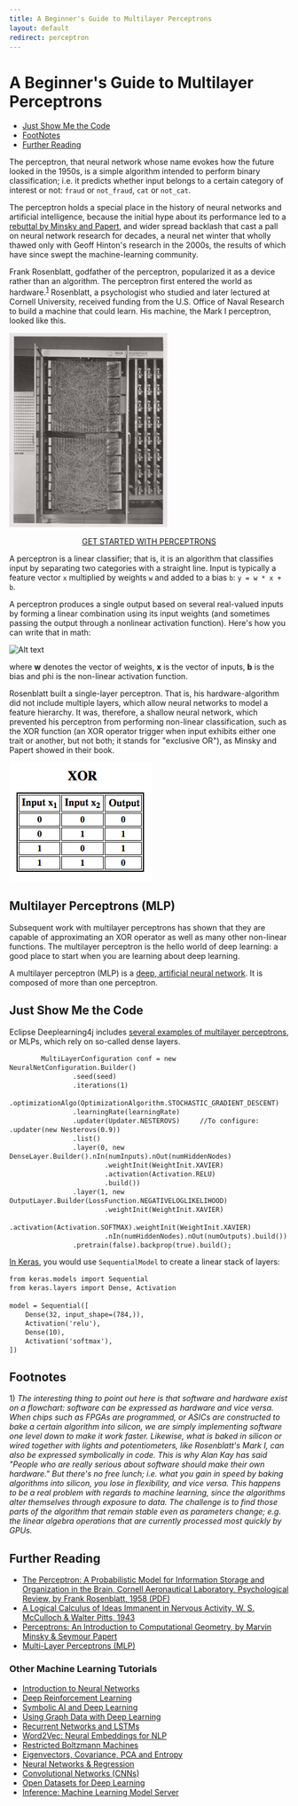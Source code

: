 ```yaml
---
title: A Beginner's Guide to Multilayer Perceptrons
layout: default
redirect: perceptron
---
```


# A Beginner's Guide to Multilayer Perceptrons

* <a href="#code">Just Show Me the Code</a>
* <a href="#footnote">FootNotes</a>
* <a href="#reading">Further Reading</a>

The perceptron, that neural network whose name evokes how the future looked in the 1950s, is a simple algorithm intended to perform binary classification; i.e. it predicts whether input belongs to a certain category of interest or not: `fraud` or `not_fraud`, `cat` or `not_cat`. 

The perceptron holds a special place in the history of neural networks and artificial intelligence, because the initial hype about its performance led to a [rebuttal by Minsky and Papert](https://drive.google.com/file/d/1UsoYSWypNjRth-Xs81FsoyqWDSdnhjIB/view?usp=sharing), and wider spread backlash that cast a pall on neural network research for decades, a neural net winter that wholly thawed only with Geoff Hinton's research in the 2000s, the results of which have since swept the machine-learning community. 

Frank Rosenblatt, godfather of the perceptron, popularized it as a device rather than an algorithm. The perceptron first entered the world as hardware.<sup>[1](#one)</sup> Rosenblatt, a psychologist who studied and later lectured at Cornell University, received funding from the U.S. Office of Naval Research to build a machine that could learn. His machine, the Mark I perceptron, looked like this. 

![Alt text](./img/Mark_I_perceptron.jpg)

<p align="center">
<a href="https://docs.skymind.ai/docs/welcome" type="button" class="btn btn-lg btn-success" onClick="ga('send', 'event', ‘quickstart', 'click');">GET STARTED WITH PERCEPTRONS</a>
</p>

A perceptron is a linear classifier; that is, it is an algorithm that classifies input by separating two categories with a straight line. Input is typically a feature vector `x` multiplied by weights `w` and added to a bias `b`: `y = w * x + b`. 

A perceptron produces a single output based on several real-valued inputs by forming a linear combination using its input weights (and sometimes passing the output through a nonlinear activation function). Here's how you can write that in math:

![Alt text](./img/perceptron_formula.jpg)

where **w** denotes the vector of weights, **x** is the vector of inputs, **b** is the bias and phi is the non-linear activation function.

Rosenblatt built a single-layer perceptron. That is, his hardware-algorithm did not include multiple layers, which allow neural networks to model a feature hierarchy. It was, therefore, a shallow neural network, which prevented his perceptron from performing non-linear classification, such as the XOR function (an XOR operator trigger when input exhibits either one trait or another, but not both; it stands for "exclusive OR"), as Minsky and Papert showed in their book. 

![Alt text](./img/XORfunction.png)

## Multilayer Perceptrons (MLP)

Subsequent work with multilayer perceptrons has shown that they are capable of approximating an XOR operator as well as many other non-linear functions. The multilayer perceptron is the hello world of deep learning: a good place to start when you are learning about deep learning. 

A multilayer perceptron (MLP) is a [deep, artificial neural network](./neuralnet-overview). It is composed of more than one perceptron. 

## <a name="code">Just Show Me the Code</a>

Eclipse Deeplearning4j includes [several examples of multilayer perceptrons](https://github.com/deeplearning4j/dl4j-examples/tree/master/dl4j-examples/src/main/java/org/deeplearning4j/examples/feedforward/classification), or MLPs, which rely on so-called dense layers. 

```
        MultiLayerConfiguration conf = new NeuralNetConfiguration.Builder()
                .seed(seed)
                .iterations(1)
                .optimizationAlgo(OptimizationAlgorithm.STOCHASTIC_GRADIENT_DESCENT)
                .learningRate(learningRate)
                .updater(Updater.NESTEROVS)     //To configure: .updater(new Nesterovs(0.9))
                .list()
                .layer(0, new DenseLayer.Builder().nIn(numInputs).nOut(numHiddenNodes)
                        .weightInit(WeightInit.XAVIER)
                        .activation(Activation.RELU)
                        .build())
                .layer(1, new OutputLayer.Builder(LossFunction.NEGATIVELOGLIKELIHOOD)
                        .weightInit(WeightInit.XAVIER)
                        .activation(Activation.SOFTMAX).weightInit(WeightInit.XAVIER)
                        .nIn(numHiddenNodes).nOut(numOutputs).build())
                .pretrain(false).backprop(true).build();
```

[In Keras](https://keras.io/getting-started/sequential-model-guide/), you would use `SequentialModel` to create a linear stack of layers:

```
from keras.models import Sequential
from keras.layers import Dense, Activation

model = Sequential([
    Dense(32, input_shape=(784,)),
    Activation('relu'),
    Dense(10),
    Activation('softmax'),
])
```

## <a name="footnote">Footnotes</a>

<a name="one">1)</a> *The interesting thing to point out here is that software and hardware exist on a flowchart: software can be expressed as hardware and vice versa. When chips such as FPGAs are programmed, or ASICs are constructed to bake a certain algorithm into silicon, we are simply implementing software one level down to make it work faster. Likewise, what is baked in silicon or wired together with lights and potentiometers, like Rosenblatt's Mark I, can also be expressed symbolically in code. This is why Alan Kay has said "People who are really serious about software should make their own hardware." But there's no free lunch; i.e. what you gain in speed by baking algorithms into silicon, you lose in flexibility, and vice versa. This happens to be a real problem with regards to machine learning, since the algorithms alter themselves through exposure to data. The challenge is to find those parts of the algorithm that remain stable even as parameters change; e.g. the linear algebra operations that are currently processed most quickly by GPUs.*  

## <a name="reading">Further Reading</a>

* [The Perceptron: A Probabilistic Model for Information Storage and Organization in the Brain, Cornell Aeronautical Laboratory, Psychological Review, by Frank Rosenblatt, 1958 (PDF)](http://citeseerx.ist.psu.edu/viewdoc/download?doi=10.1.1.335.3398&rep=rep1&type=pdf)
* [A Logical Calculus of Ideas Immanent in Nervous Activity, W. S. McCulloch & Walter Pitts, 1943](http://www.cs.cmu.edu/~./epxing/Class/10715/reading/McCulloch.and.Pitts.pdf)
* [Perceptrons: An Introduction to Computational Geometry, by Marvin Minsky & Seymour Papert](https://drive.google.com/file/d/1UsoYSWypNjRth-Xs81FsoyqWDSdnhjIB/view?usp=sharing)
* [Multi-Layer Perceptrons (MLP)](http://users.ics.aalto.fi/ahonkela/dippa/node41.html) 

### <a name="beginner">Other Machine Learning Tutorials</a>
* [Introduction to Neural Networks](./neuralnet-overview)
* [Deep Reinforcement Learning](./deepreinforcementlearning)
* [Symbolic AI and Deep Learning](./symbolicreasoning)
* [Using Graph Data with Deep Learning](./graphdata)
* [Recurrent Networks and LSTMs](./lstm)
* [Word2Vec: Neural Embeddings for NLP](./word2vec)
* [Restricted Boltzmann Machines](./restrictedboltzmannmachine)
* [Eigenvectors, Covariance, PCA and Entropy](./eigenvector)
* [Neural Networks & Regression](./logistic-regression)
* [Convolutional Networks (CNNs)](./convolutionalnets)
* [Open Datasets for Deep Learning](./opendata)
* [Inference: Machine Learning Model Server](./modelserver)
